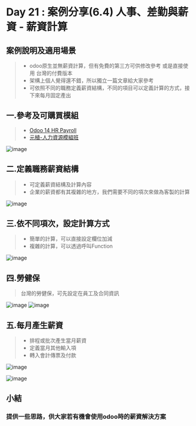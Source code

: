 # Day 21 : 案例分享(6.4) 人事、差勤與薪資 - 薪資計算

## 案例說明及適用場景
>- odoo原生並無薪資計算，但有免費的第三方可供修改參考 或是直接使用 台灣的付費版本
>- 架構上個人覺得還不錯，所以獨立一篇文章給大家參考
>- 可依照不同的職務定義薪資結構，不同的項目可以定義計算的方式，接下來每月固定產出

## 一.參考及可購買模組
>- [Odoo 14 HR Payroll](https://apps.odoo.com/apps/modules/14.0/om_hr_payroll/)
>- [元植-人力資源模組班](https://www.yuanchih-consult.com/blog/odoo-1/post/odoo-144)

![image](https://user-images.githubusercontent.com/1887931/135981750-3b57aa87-ed35-4fcc-8bf2-b4eb89c5253e.png)
## 二.定義職務薪資結構
>- 可定義薪資結構及計算內容
>- 企業的薪資都有其複雜的地方，我們需要不同的項次來做為客製的計算

![image](https://user-images.githubusercontent.com/1887931/135982082-763cd548-718b-43e7-aa61-2dc70f36dc33.png)
## 三.依不同項次，設定計算方式
>- 簡單的計算，可以直接設定欄位加減
>- 複雜的計算，可以透過呼叫Function

![image](https://user-images.githubusercontent.com/1887931/135982350-6a2b61d2-1c59-4d9c-b458-e61929bd1526.png)
## 四.勞健保
>台灣的勞健保，可先設定在員工及合同資訊

![image](https://user-images.githubusercontent.com/1887931/135982576-6ba1deda-c716-4d8a-865a-282b6acd05a6.png)
![image](https://user-images.githubusercontent.com/1887931/135982762-b8341550-791c-4376-9d6d-a53bdb155bcf.png)
## 五.每月產生薪資
>- 排程或批次產生當月薪資
>- 定義當月其他輸入項
>- 轉入會計傳票及付款

![image](https://user-images.githubusercontent.com/1887931/135983045-b7947ca4-a7d4-41ed-b7d4-2bef83bb78f1.png)

![image](https://user-images.githubusercontent.com/1887931/135983289-0e034e1a-29c6-4b91-8ee6-dc3679ca1f30.png)

## 小結
### 提供一些思路，供大家若有機會使用odoo時的薪資解決方案